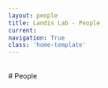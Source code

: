 ```yaml
---
layout: people
title: Landis Lab - People
current: 
navigation: True
class: 'home-template'
---
```


<br>
# People
